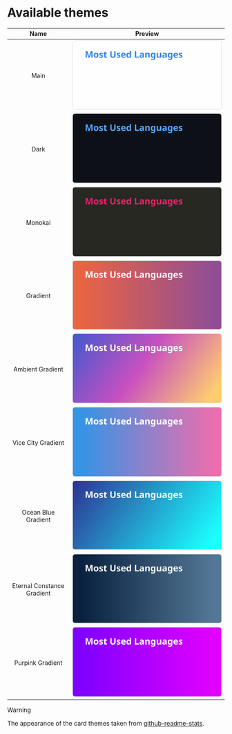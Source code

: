 # Available themes

|            Name            | Preview                                    |
|:--------------------------:|--------------------------------------------|
|            Main            | ![](assets/main.svg)                       |
|            Dark            | ![](assets/dark.svg)                       |
|          Monokai           | ![](assets/monokai.svg)                    |
|          Gradient          | ![](assets/gradient.svg)                   |
|      Ambient Gradient      | ![](assets/ambient_gradient.svg)           |
|     Vice City Gradient     | ![](assets/vice_city_gradient.svg)         |
|    Ocean Blue Gradient     | ![](assets/ocean_blue_gradient.svg)        |
| Eternal Constance Gradient | ![](assets/eternal_constance_gradient.svg) |
|      Purpink Gradient      | ![](assets/purpink_gradient.svg)           |


> [!WARNING]
> The appearance of the card themes taken from [github-readme-stats](https://github.com/anuraghazra/github-readme-stats).